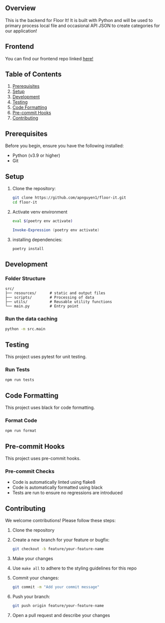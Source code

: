 ## Overview

This is the backend for Floor It! It is built with Python and will be used to primary process local file and occasional
API JSON  to create categories for our application!


## Frontend

You can find our frontend repo linked [here!](https://github.com/apnguyen1/react-floor-it)

## Table of Contents

1. [Prerequisites](#prerequisites)
2. [Setup](#setup)
3. [Development](#development)
4. [Testing](#testing)
5. [Code Formatting](#code-formatting)
6. [Pre-commit Hooks](#pre-commit-hooks)
7. [Contributing](#contributing)

## Prerequisites

Before you begin, ensure you have the following installed:

- Python (v3.9 or higher)
- Git

## Setup

1. Clone the repository:

   ```bash
   git clone https://github.com/apnguyen1/floor-it.git
   cd floor-it
   ```

2. Activate venv environment

   ```bash
   eval $(poetry env activate)
   ```
   ```powershell
   Invoke-Expression (poetry env activate)
   ```

3. installing dependencies:
   ```bash
   poetry install
   ```

## Development

### Folder Structure

```
src/
├── resources/      # static and output files
├── scripts/        # Processing of data
├── utils/          # Reusable utility functions
└── main.py         # Entry point
```

### Run the data caching

```bash
python -m src.main
```

## Testing

This project uses pytest for unit testing.

### Run Tests

```bash
npm run tests
```

## Code Formatting

This project uses black for code formatting.

### Format Code

```bash
npm run format
```

## Pre-commit Hooks

This project uses pre-commit hooks.

### Pre-commit Checks

- Code is automatically linted using flake8
- Code is automatically formatted using black
- Tests are run to ensure no regressions are introduced

## Contributing

We welcome contributions! Please follow these steps:

1. Clone the repository
2. Create a new branch for your feature or bugfix:

   ```bash
   git checkout -b feature/your-feature-name
   ```
3. Make your changes

4. Use `make all` to adhere to the styling guidelines for this repo

5. Commit your changes:

   ```bash
   git commit -m "Add your commit message"
   ```

6. Push your branch:

   ```bash
   git push origin feature/your-feature-name
   ```
7. Open a pull request and describe your changes
